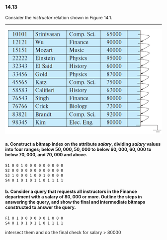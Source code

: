 ### 14.13
 Consider the _instructor_ relation shown in Figure 14.1. 

 ---
 ![alt text](image-13.png)
 #### a. Construct a bitmap index on the attribute _salary_, dividing _salary_ values  into four ranges; below $50,000$, $50,000$ to below $60,000$, $60,000$ to below $70,000$, and $70,000$ and above. 
 ```
 S1 0 0 1 0 0 0 0 0 0 0 0 0
 S2 0 0 0 0 0 0 0 0 0 0 0 0
 S3 1 0 0 0 1 0 0 1 0 0 0 0
 S4 0 1 0 1 0 1 1 0 1 1 1 1
 ```
 
 #### b. Consider a query that requests all instructors in the Finance department with a salary of $80,000$ or more. Outline the steps in answering the query, and show the final and intermediate bitmaps constructed to answer the query. 

```
Fi 0 1 0 0 0 0 0 0 1 0 0 0
S4 0 1 0 1 0 1 1 0 1 1 1 1
```
intersect them and do the final check for salary > 80000